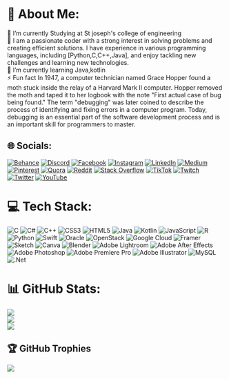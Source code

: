 # 💫 About Me:
🔭 I’m currently Studying at St joseph's college of engineering<br>👯 I am a passionate coder with a strong interest in solving problems and creating efficient solutions. I have experience in various programming languages, including [Python,C,C++,Java], and enjoy tackling new challenges and learning new technologies.<br>🌱 I’m currently learning Java,kotlin<br>⚡ Fun fact In 1947, a computer technician named Grace Hopper found a moth stuck inside the relay of a Harvard Mark II computer. Hopper removed the moth and taped it to her logbook with the note "First actual case of bug being found." The term "debugging" was later coined to describe the process of identifying and fixing errors in a computer program. Today, debugging is an essential part of the software development process and is an important skill for programmers to master.


## 🌐 Socials:
[![Behance](https://img.shields.io/badge/Behance-1769ff?logo=behance&logoColor=white)](https://behance.net/https://www.behance.net/harihshramm) [![Discord](https://img.shields.io/badge/Discord-%237289DA.svg?logo=discord&logoColor=white)](htttps://discord.gg/https://discord.gg/RNQTh4hH) [![Facebook](https://img.shields.io/badge/Facebook-%231877F2.svg?logo=Facebook&logoColor=white)](https://facebook.com/https://www.facebook.com/ramm.harihsh) [![Instagram](https://img.shields.io/badge/Instagram-%23E4405F.svg?logo=Instagram&logoColor=white)](https://instagram.com/https://www.instagram.com/_happiest_sad_/) [![LinkedIn](https://img.shields.io/badge/LinkedIn-%230077B5.svg?logo=linkedin&logoColor=white)](https://linkedin.com/in/https://www.linkedin.com/in/harihsh-ramm-a2393a1b9/) [![Medium](https://img.shields.io/badge/Medium-12100E?logo=medium&logoColor=white)](https://medium.com/@https://medium.com/@harihshramm114) [![Pinterest](https://img.shields.io/badge/Pinterest-%23E60023.svg?logo=Pinterest&logoColor=white)](https://pinterest.com/https://in.pinterest.com/harihshr/) [![Quora](https://img.shields.io/badge/Quora-%23B92B27.svg?logo=Quora&logoColor=white)](https://quora.com/profile/https://www.quora.com/profile/Harihsh-Ramm-1) [![Reddit](https://img.shields.io/badge/Reddit-%23FF4500.svg?logo=Reddit&logoColor=white)](https://reddit.com/user/https://www.reddit.com/user/The_Anaconda_keeper) [![Stack Overflow](https://img.shields.io/badge/-Stackoverflow-FE7A16?logo=stack-overflow&logoColor=white)](https://stackoverflow.com/users/https://stackoverflow.com/users/19820584/harihsh-ramm) [![TikTok](https://img.shields.io/badge/TikTok-%23000000.svg?logo=TikTok&logoColor=white)](https://tiktok.com/@https://www.tiktok.com/@harihshramm) [![Twitch](https://img.shields.io/badge/Twitch-%239146FF.svg?logo=Twitch&logoColor=white)](https://twitch.tv/https://www.twitch.tv/happiestsad) [![Twitter](https://img.shields.io/badge/Twitter-%231DA1F2.svg?logo=Twitter&logoColor=white)](https://twitter.com/https://twitter.com/HarihshRamm) [![YouTube](https://img.shields.io/badge/YouTube-%23FF0000.svg?logo=YouTube&logoColor=white)](https://youtube.com/c/https://www.youtube.com/channel/UCZkxGhq4A75F5L24kIik98Q) 

# 💻 Tech Stack:
![C](https://img.shields.io/badge/c-%2300599C.svg?style=plastic&logo=c&logoColor=white) ![C#](https://img.shields.io/badge/c%23-%23239120.svg?style=plastic&logo=c-sharp&logoColor=white) ![C++](https://img.shields.io/badge/c++-%2300599C.svg?style=plastic&logo=c%2B%2B&logoColor=white) ![CSS3](https://img.shields.io/badge/css3-%231572B6.svg?style=plastic&logo=css3&logoColor=white) ![HTML5](https://img.shields.io/badge/html5-%23E34F26.svg?style=plastic&logo=html5&logoColor=white) ![Java](https://img.shields.io/badge/java-%23ED8B00.svg?style=plastic&logo=java&logoColor=white) ![Kotlin](https://img.shields.io/badge/kotlin-%230095D5.svg?style=plastic&logo=kotlin&logoColor=white) ![JavaScript](https://img.shields.io/badge/javascript-%23323330.svg?style=plastic&logo=javascript&logoColor=%23F7DF1E) ![R](https://img.shields.io/badge/r-%23276DC3.svg?style=plastic&logo=r&logoColor=white) ![Python](https://img.shields.io/badge/python-3670A0?style=plastic&logo=python&logoColor=ffdd54) ![Swift](https://img.shields.io/badge/swift-F54A2A?style=plastic&logo=swift&logoColor=white) ![Oracle](https://img.shields.io/badge/Oracle-F80000?style=plastic&logo=oracle&logoColor=white) ![OpenStack](https://img.shields.io/badge/Openstack-%23f01742.svg?style=plastic&logo=openstack&logoColor=white) ![Google Cloud](https://img.shields.io/badge/Google%20Cloud-%234285F4.svg?style=plastic&logo=google-cloud&logoColor=white) ![Framer](https://img.shields.io/badge/Framer-black?style=plastic&logo=framer&logoColor=blue) ![Sketch](https://img.shields.io/badge/Sketch-FFB387?style=plastic&logo=sketch&logoColor=black) ![Canva](https://img.shields.io/badge/Canva-%2300C4CC.svg?style=plastic&logo=Canva&logoColor=white) ![Blender](https://img.shields.io/badge/blender-%23F5792A.svg?style=plastic&logo=blender&logoColor=white) ![Adobe Lightroom](https://img.shields.io/badge/Adobe%20Lightroom-31A8FF.svg?style=plastic&logo=Adobe%20Lightroom&logoColor=white) ![Adobe After Effects](https://img.shields.io/badge/Adobe%20After%20Effects-9999FF.svg?style=plastic&logo=Adobe%20After%20Effects&logoColor=white) ![Adobe Photoshop](https://img.shields.io/badge/adobephotoshop-%2331A8FF.svg?style=plastic&logo=adobephotoshop&logoColor=white) ![Adobe Premiere Pro](https://img.shields.io/badge/Adobe%20Premiere%20Pro-9999FF.svg?style=plastic&logo=Adobe%20Premiere%20Pro&logoColor=white) ![Adobe Illustrator](https://img.shields.io/badge/adobeillustrator-%23FF9A00.svg?style=plastic&logo=adobeillustrator&logoColor=white) ![MySQL](https://img.shields.io/badge/mysql-%2300f.svg?style=plastic&logo=mysql&logoColor=white) ![.Net](https://img.shields.io/badge/.NET-5C2D91?style=plastic&logo=.net&logoColor=white)
# 📊 GitHub Stats:
![](https://github-readme-stats.vercel.app/api?username=Happiestsad&theme=radical&hide_border=false&include_all_commits=false&count_private=false)<br/>
![](https://github-readme-streak-stats.herokuapp.com/?user=Happiestsad&theme=radical&hide_border=false)<br/>
![](https://github-readme-stats.vercel.app/api/top-langs/?username=Happiestsad&theme=radical&hide_border=false&include_all_commits=false&count_private=false&layout=compact)

## 🏆 GitHub Trophies
![](https://github-profile-trophy.vercel.app/?username=Happiestsad&theme=radical&no-frame=false&no-bg=true&margin-w=4)


  
<!-- Proudly created with GPRM ( https://gprm.itsvg.in ) -->
